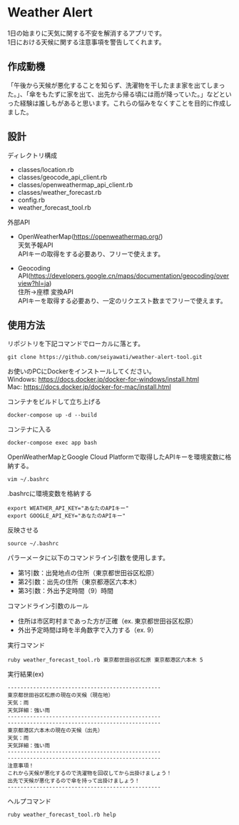 # Weather Alert

1日の始まりに天気に関する不安を解消するアプリです。  
1日における天候に関する注意事項を警告してくれます。  

## 作成動機

「午後から天候が悪化することを知らず、洗濯物を干したまま家を出てしまった。」、「傘をもたずに家を出て、出先から帰る頃には雨が降っていた。」などといった経験は誰しもがあると思います。これらの悩みをなくすことを目的に作成しました。

## 設計

ディレクトリ構成
- classes/location.rb
- classes/geocode_api_client.rb
- classes/openweathermap_api_client.rb
- classes/weather_forecast.rb
- config.rb
- weather_forecast_tool.rb

外部API
- OpenWeatherMap(https://openweathermap.org/)  
  天気予報API  
  APIキーの取得をする必要あり、フリーで使えます。

- Geocoding API(https://developers.google.cn/maps/documentation/geocoding/overview?hl=ja)  
  住所→座標 変換API  
  APIキーを取得する必要あり、一定のリクエスト数までフリーで使えます。

## 使用方法

リポジトリを下記コマンドでローカルに落とす。  
```
git clone https://github.com/seiyawati/weather-alert-tool.git
```

お使いのPCにDockerをインストールしてください。  
Windows: https://docs.docker.jp/docker-for-windows/install.html  
Mac: https://docs.docker.jp/docker-for-mac/install.html  

コンテナをビルドして立ち上げる
```
docker-compose up -d --build
```
コンテナに入る
```
docker-compose exec app bash
```

OpenWeatherMapとGoogle Cloud Platformで取得したAPIキーを環境変数に格納する。   
```
vim ~/.bashrc
```
.bashrcに環境変数を格納する
```
export WEATHER_API_KEY="あなたのAPIキー"
export GOOGLE_API_KEY="あなたのAPIキー"
```
反映させる  
```
source ~/.bashrc
```

パラーメータに以下のコマンドライン引数を使用します。
- 第1引数：出発地点の住所（東京都世田谷区松原）
- 第2引数：出先の住所（東京都港区六本木）
- 第3引数：外出予定時間（9）時間

コマンドライン引数のルール
- 住所は市区町村まであった方が正確（ex. 東京都世田谷区松原）
- 外出予定時間は時を半角数字で入力する（ex. 9）

実行コマンド
```
ruby weather_forecast_tool.rb 東京都世田谷区松原 東京都港区六本木 5
```

実行結果(ex)
```
------------------------------------------------
東京都世田谷区松原の現在の天候（現在地）
天気：雨
天気詳細：強い雨
------------------------------------------------
------------------------------------------------
東京都港区六本木の現在の天候（出先）
天気：雨
天気詳細：強い雨
------------------------------------------------
------------------------------------------------
注意事項！
これから天候が悪化するので洗濯物を回収してから出掛けましょう！
出先で天候が悪化するので傘を持って出掛けましょう！
------------------------------------------------
```

ヘルプコマンド
```
ruby weather_forecast_tool.rb help
```
